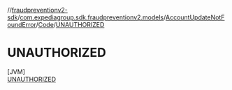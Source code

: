 //[fraudpreventionv2-sdk](../../../../../index.md)/[com.expediagroup.sdk.fraudpreventionv2.models](../../../index.md)/[AccountUpdateNotFoundError](../../index.md)/[Code](../index.md)/[UNAUTHORIZED](index.md)

# UNAUTHORIZED

[JVM]\
[UNAUTHORIZED](index.md)
